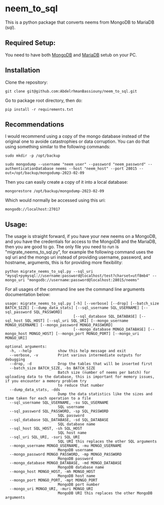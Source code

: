 # neem_to_sql

This is a python package that converts neems from MongoDB to MariaDB (sql).

## Required Setup:

You need to have both [MongoDB](https://www.mongodb.com/docs/manual/tutorial/install-mongodb-on-ubuntu/) and [MariaDB](https://www.digitalocean.com/community/tutorials/how-to-install-mariadb-on-ubuntu-20-04) setub on your PC.

## Installation

Clone the repository:
```
git clone git@github.com:AbdelrhmanBassiouny/neem_to_sql.git
```

Go to package root directory, then do:
```
pip install -r requirements.txt
```

## Recommendations

I would recommend using a copy of the mongo database instead of the original one to avoide catastrophies or data corruption. You can do that using something similar to the following commands:

```
sudo mkdir -p /opt/backup

sudo mongodump --username "neem_user" --password "neem_password" --authenticationDatabase neems --host "neem_host" --port 28015 --out=/opt/backup/mongodump-2023-02-09
```

Then you can easily create a copy of it into a local database:

```
mongorestore /opt/backup/mongodump-2023-02-09
```

Which would normally be accessed using this uri:

```
mongodb://localhost:27017
```

## Usage:
The usage is straight forward, if you have your new neems on a MongoDB, and you have the credentials for access to the MongoDB and the MariaDB, then you are good to go. The only file you need to run is "migrate_neems_to_sql.py", for example the following command uses the sql uri and the mongo uri instead of providing username, password, and hostname, arguments, this is for providing more flexibility:

```
python migrate_neems_to_sql.py --sql_uri "mysql+pymysql://username:password@localhost/test?charset=utf8mb4" --mongo_uri "mongodb://username:password@localhost:28015/neems"
```
For all usages of the command line see the command line arguments documentation below:

```
usage: migrate_neems_to_sql.py [-h] [--verbose] [--drop] [--batch_size BATCH_SIZE] [--dump_data_stats] [--sql_username SQL_USERNAME] [--sql_password SQL_PASSWORD]
                               [--sql_database SQL_DATABASE] [--sql_host SQL_HOST] [--sql_uri SQL_URI] [--mongo_username MONGO_USERNAME] [--mongo_password MONGO_PASSWORD]
                               [--mongo_database MONGO_DATABASE] [--mongo_host MONGO_HOST] [--mongo_port MONGO_PORT] [--mongo_uri MONGO_URI]

optional arguments:
  -h, --help            show this help message and exit
  --verbose, -v         Print various intermediate outputs for debugging
  --drop, -d            Drop the tables that will be inserted first
  --batch_size BATCH_SIZE, -bs BATCH_SIZE
                        Batch size (number of neems per batch) for uploading data to the database, this is important for memory issues, if you encounter a memory problem try
                        to reduce that number
  --dump_data_stats, -dds
                        Dump the data statistics like the sizes and time taken for each operation to a file
  --sql_username SQL_USERNAME, -su SQL_USERNAME
                        SQL username
  --sql_password SQL_PASSWORD, -sp SQL_PASSWORD
                        SQL password
  --sql_database SQL_DATABASE, -sd SQL_DATABASE
                        SQL database name
  --sql_host SQL_HOST, -sh SQL_HOST
                        SQL host name
  --sql_uri SQL_URI, -suri SQL_URI
                        SQL URI this replaces the other SQL arguments
  --mongo_username MONGO_USERNAME, -mu MONGO_USERNAME
                        MongoDB username
  --mongo_password MONGO_PASSWORD, -mp MONGO_PASSWORD
                        MongoDB password
  --mongo_database MONGO_DATABASE, -md MONGO_DATABASE
                        MongoDB database name
  --mongo_host MONGO_HOST, -mh MONGO_HOST
                        MongoDB host name
  --mongo_port MONGO_PORT, -mpt MONGO_PORT
                        MongoDB port number
  --mongo_uri MONGO_URI, -muri MONGO_URI
                        MongoDB URI this replaces the other MongoDB arguments
```
